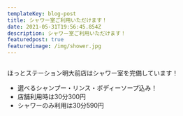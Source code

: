 ```yaml
---
templateKey: blog-post
title: シャワー室ご利用いただけます！
date: 2021-05-31T19:56:45.854Z
description: シャワー室ご利用いただけます！
featuredpost: true
featuredimage: /img/shower.jpg
---
```

![]()

ほっとステーション明大前店はシャワー室を完備しています！

* 選べるシャンプー・リンス・ボディーソープ込み！
* 店舗利用時は30分300円
* シャワーのみ利用は30分590円
